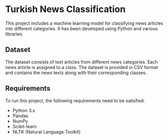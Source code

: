# Turkish News Classification

This project includes a machine learning model for classifying news articles into different categories. It has been developed using Python and various libraries.

## Dataset

The dataset consists of text articles from different news categories. Each news article is assigned to a class. The dataset is provided in CSV format and contains the news texts along with their corresponding classes.

## Requirements

To run this project, the following requirements need to be satisfied:

- Python 3.x
- Pandas
- NumPy
- Scikit-learn
- NLTK (Natural Language Toolkit)
